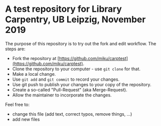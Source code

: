 # A test repository for Library Carpentry, UB Leipzig, November 2019

The purpose of this repository is to try out the fork and edit workflow. The
steps are:

* Fork the repository at [https://github.com/miku/carptest](https://github.com/miku/carptest).
* Clone the repository to your computer - use `git clone` for that.
* Make a local change.
* Use `git add` and `git commit` to record your changes.
* Use git push to publish your changes to your copy of the repository.
* Create a so-called "Pull-Request" (aka Merge-Request).
* Allow the maintainer to incorporate the changes.

Feel free to:

* change this file (add text, correct typos, remove things, ...)
* add new files

